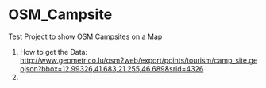OSM_Campsite
============

Test Project to show OSM Campsites on a Map

1. How to get the Data: 
    http://www.geometrico.lu/osm2web/export/points/tourism/camp_site.geojson?bbox=12.99326,41.683,21.255,46.689&srid=4326
2. 
